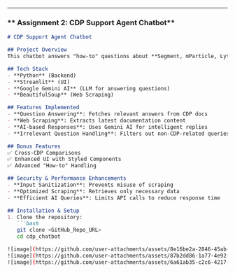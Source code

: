 

---

### ** Assignment 2: CDP Support Agent Chatbot**  

```markdown
# CDP Support Agent Chatbot

## Project Overview  
This chatbot answers "how-to" questions about **Segment, mParticle, Lytics, and Zeotap** by scraping their official documentation and using **Gemini AI** for intelligent responses.

## Tech Stack  
- **Python** (Backend)  
- **Streamlit** (UI)  
- **Google Gemini AI** (LLM for answering questions)  
- **BeautifulSoup** (Web Scraping)  

## Features Implemented  
- **Question Answering**: Fetches relevant answers from CDP docs  
- **Web Scraping**: Extracts latest documentation content  
- **AI-based Responses**: Uses Gemini AI for intelligent replies  
- **Irrelevant Question Handling**: Filters out non-CDP-related queries  

## Bonus Features  
✅ Cross-CDP Comparisons  
✅ Enhanced UI with Styled Components  
✅ Advanced "How-to" Handling  

## Security & Performance Enhancements  
- **Input Sanitization**: Prevents misuse of scraping  
- **Optimized Scraping**: Retrieves only necessary data  
- **Efficient AI Queries**: Limits API calls to reduce response time  

## Installation & Setup  
1. Clone the repository:  
   ```bash
   git clone <GitHub_Repo_URL>
   cd cdp_chatbot

![image](https://github.com/user-attachments/assets/8e16be2a-2846-45ab-8925-478c71805e0e)
![image](https://github.com/user-attachments/assets/87b2dd86-1a77-4e92-b573-1a22f2bf6068)
![image](https://github.com/user-attachments/assets/6a61ab35-c2c6-4217-8e4f-21af076a9a20)



